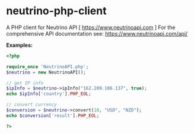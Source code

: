 neutrino-php-client
===================

A PHP client for Neutrino API [ https://www.neutrinoapi.com ]
For the comprehensive API documentation see: https://www.neutrinoapi.com/api/

**Examples:**

```php
<?php

require_once 'NeutrinoAPI.php';
$neutrino = new NeutrinoAPI();

// get IP info
$ipInfo = $neutrino->ipInfo("162.209.106.137", true);
echo $ipInfo['country'].PHP_EOL;

// convert currency
$conversion = $neutrino->convert(10, "USD", "NZD");
echo $conversion['result'].PHP_EOL;

?>
```


